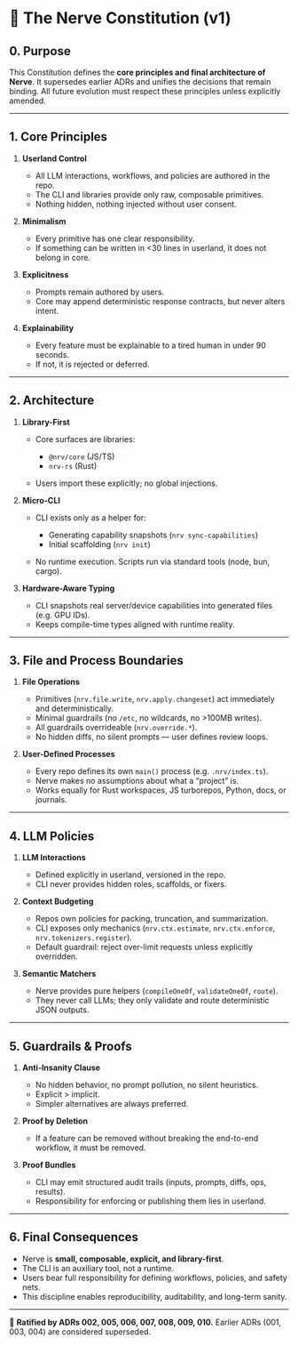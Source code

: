 # 🧬 The Nerve Constitution (v1)

## 0. Purpose

This Constitution defines the **core principles and final architecture of Nerve**.
It supersedes earlier ADRs and unifies the decisions that remain binding.
All future evolution must respect these principles unless explicitly amended.

---

## 1. Core Principles

1. **Userland Control**

   * All LLM interactions, workflows, and policies are authored in the repo.
   * The CLI and libraries provide only raw, composable primitives.
   * Nothing hidden, nothing injected without user consent.

2. **Minimalism**

   * Every primitive has one clear responsibility.
   * If something can be written in <30 lines in userland, it does not belong in core.

3. **Explicitness**

   * Prompts remain authored by users.
   * Core may append deterministic response contracts, but never alters intent.

4. **Explainability**

   * Every feature must be explainable to a tired human in under 90 seconds.
   * If not, it is rejected or deferred.

---

## 2. Architecture

1. **Library-First**

   * Core surfaces are libraries:

     * `@nrv/core` (JS/TS)
     * `nrv-rs` (Rust)
   * Users import these explicitly; no global injections.

2. **Micro-CLI**

   * CLI exists only as a helper for:

     * Generating capability snapshots (`nrv sync-capabilities`)
     * Initial scaffolding (`nrv init`)
   * No runtime execution. Scripts run via standard tools (node, bun, cargo).

3. **Hardware-Aware Typing**

   * CLI snapshots real server/device capabilities into generated files (e.g. GPU IDs).
   * Keeps compile-time types aligned with runtime reality.

---

## 3. File and Process Boundaries

1. **File Operations**

   * Primitives (`nrv.file.write`, `nrv.apply.changeset`) act immediately and deterministically.
   * Minimal guardrails (no `/etc`, no wildcards, no >100MB writes).
   * All guardrails overrideable (`nrv.override.*`).
   * No hidden diffs, no silent prompts — user defines review loops.

2. **User-Defined Processes**

   * Every repo defines its own `main()` process (e.g. `.nrv/index.ts`).
   * Nerve makes no assumptions about what a “project” is.
   * Works equally for Rust workspaces, JS turborepos, Python, docs, or journals.

---

## 4. LLM Policies

1. **LLM Interactions**

   * Defined explicitly in userland, versioned in the repo.
   * CLI never provides hidden roles, scaffolds, or fixers.

2. **Context Budgeting**

   * Repos own policies for packing, truncation, and summarization.
   * CLI exposes only mechanics (`nrv.ctx.estimate`, `nrv.ctx.enforce`, `nrv.tokenizers.register`).
   * Default guardrail: reject over-limit requests unless explicitly overridden.

3. **Semantic Matchers**

   * Nerve provides pure helpers (`compileOneOf`, `validateOneOf`, `route`).
   * They never call LLMs; they only validate and route deterministic JSON outputs.

---

## 5. Guardrails & Proofs

1. **Anti-Insanity Clause**

   * No hidden behavior, no prompt pollution, no silent heuristics.
   * Explicit > implicit.
   * Simpler alternatives are always preferred.

2. **Proof by Deletion**

   * If a feature can be removed without breaking the end-to-end workflow, it must be removed.

3. **Proof Bundles**

   * CLI may emit structured audit trails (inputs, prompts, diffs, ops, results).
   * Responsibility for enforcing or publishing them lies in userland.

---

## 6. Final Consequences

* Nerve is **small, composable, explicit, and library-first**.
* The CLI is an auxiliary tool, not a runtime.
* Users bear full responsibility for defining workflows, policies, and safety nets.
* This discipline enables reproducibility, auditability, and long-term sanity.

---

📜 **Ratified by ADRs 002, 005, 006, 007, 008, 009, 010.**
Earlier ADRs (001, 003, 004) are considered superseded.

